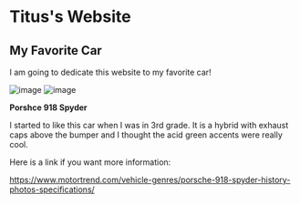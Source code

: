 # Titus's Website
## My Favorite Car

I am going to dedicate this website to my favorite car!

![image](https://user-images.githubusercontent.com/114519033/192609236-897a6f59-5e68-41ef-861f-5af9070cea43.png)
![image](https://user-images.githubusercontent.com/114519033/192609295-7a2fa587-6e85-4d4d-a37e-1f0eafdd4794.png)

**Porshce 918 Spyder**

I started to like this car when I was in 3rd grade. It is a hybrid with exhaust caps above the bumper and I thought the acid green accents were really cool. 

Here is a link if you want more information:

https://www.motortrend.com/vehicle-genres/porsche-918-spyder-history-photos-specifications/
